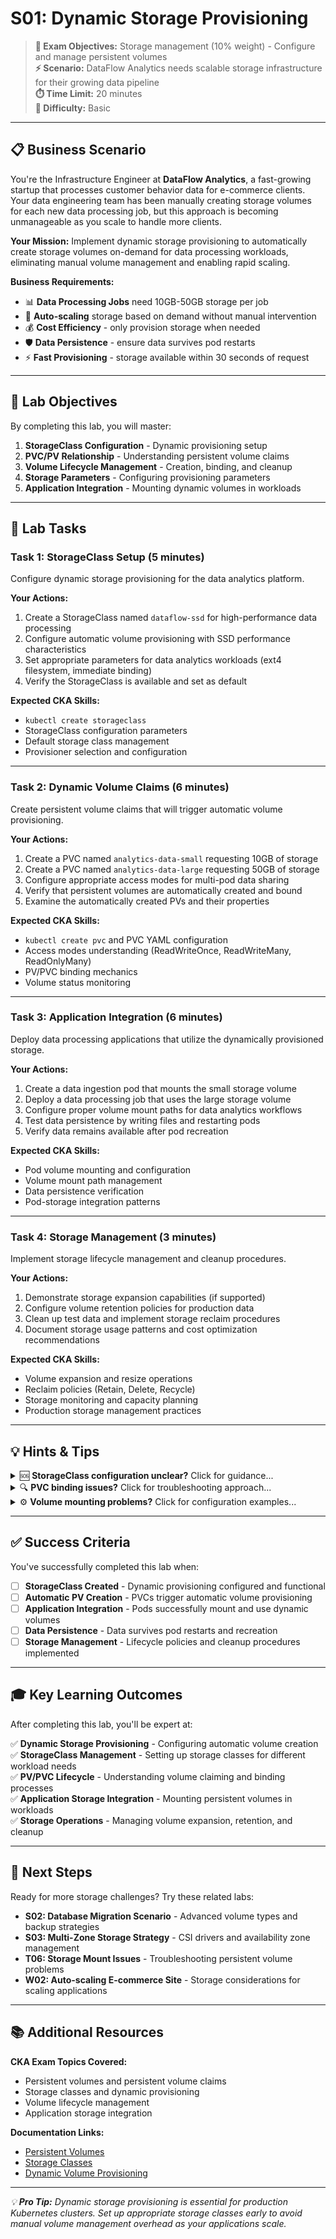 # S01: Dynamic Storage Provisioning

> **🎯 Exam Objectives:** Storage management (10% weight) - Configure and manage persistent volumes  
> **⚡ Scenario:** DataFlow Analytics needs scalable storage infrastructure for their growing data pipeline  
> **⏱️ Time Limit:** 20 minutes  
> **💼 Difficulty:** Basic  

---

## 📋 Business Scenario

You're the Infrastructure Engineer at **DataFlow Analytics**, a fast-growing startup that processes customer behavior data for e-commerce clients. Your data engineering team has been manually creating storage volumes for each new data processing job, but this approach is becoming unmanageable as you scale to handle more clients.

**Your Mission:** Implement dynamic storage provisioning to automatically create storage volumes on-demand for data processing workloads, eliminating manual volume management and enabling rapid scaling.

**Business Requirements:**

- 📊 **Data Processing Jobs** need 10GB-50GB storage per job
- 🔄 **Auto-scaling** storage based on demand without manual intervention
- 💰 **Cost Efficiency** - only provision storage when needed
- 🛡️ **Data Persistence** - ensure data survives pod restarts
- ⚡ **Fast Provisioning** - storage available within 30 seconds of request

---

## 🎯 Lab Objectives

By completing this lab, you will master:

1. **StorageClass Configuration** - Dynamic provisioning setup
2. **PVC/PV Relationship** - Understanding persistent volume claims
3. **Volume Lifecycle Management** - Creation, binding, and cleanup
4. **Storage Parameters** - Configuring provisioning parameters
5. **Application Integration** - Mounting dynamic volumes in workloads

---

## 🔧 Lab Tasks

### **Task 1: StorageClass Setup (5 minutes)**

Configure dynamic storage provisioning for the data analytics platform.

**Your Actions:**

1. Create a StorageClass named `dataflow-ssd` for high-performance data processing
2. Configure automatic volume provisioning with SSD performance characteristics
3. Set appropriate parameters for data analytics workloads (ext4 filesystem, immediate binding)
4. Verify the StorageClass is available and set as default

**Expected CKA Skills:**

- `kubectl create storageclass`
- StorageClass configuration parameters
- Default storage class management
- Provisioner selection and configuration

---

### **Task 2: Dynamic Volume Claims (6 minutes)**

Create persistent volume claims that will trigger automatic volume provisioning.

**Your Actions:**

1. Create a PVC named `analytics-data-small` requesting 10GB of storage
2. Create a PVC named `analytics-data-large` requesting 50GB of storage  
3. Configure appropriate access modes for multi-pod data sharing
4. Verify that persistent volumes are automatically created and bound
5. Examine the automatically created PVs and their properties

**Expected CKA Skills:**

- `kubectl create pvc` and PVC YAML configuration
- Access modes understanding (ReadWriteOnce, ReadWriteMany, ReadOnlyMany)
- PV/PVC binding mechanics
- Volume status monitoring

---

### **Task 3: Application Integration (6 minutes)**

Deploy data processing applications that utilize the dynamically provisioned storage.

**Your Actions:**

1. Create a data ingestion pod that mounts the small storage volume
2. Deploy a data processing job that uses the large storage volume
3. Configure proper volume mount paths for data analytics workflows
4. Test data persistence by writing files and restarting pods
5. Verify data remains available after pod recreation

**Expected CKA Skills:**

- Pod volume mounting and configuration
- Volume mount path management
- Data persistence verification
- Pod-storage integration patterns

---

### **Task 4: Storage Management (3 minutes)**

Implement storage lifecycle management and cleanup procedures.

**Your Actions:**

1. Demonstrate storage expansion capabilities (if supported)
2. Configure volume retention policies for production data
3. Clean up test data and implement storage reclaim procedures
4. Document storage usage patterns and cost optimization recommendations

**Expected CKA Skills:**

- Volume expansion and resize operations
- Reclaim policies (Retain, Delete, Recycle)
- Storage monitoring and capacity planning
- Production storage management practices

---

## 💡 Hints & Tips

<details>
<summary>🆘 <strong>StorageClass configuration unclear?</strong> Click for guidance...</summary>

**Basic StorageClass Pattern:**

```bash
# Check available provisioners first
kubectl get storageclasses

# Create custom StorageClass
kubectl create storageclass dataflow-ssd \
  --provisioner=kubernetes.io/no-provisioner \
  --parameters replication-type=async \
  --allow-volume-expansion=true
```

**Key Concepts:**

- Provisioner determines storage backend (cloud provider, local, etc.)
- Parameters control storage characteristics (performance, replication, etc.)
- Volume expansion allows growing volumes after creation
- Binding mode controls when volumes are created (Immediate vs WaitForFirstConsumer)

</details>

<details>
<summary>🔍 <strong>PVC binding issues?</strong> Click for troubleshooting approach...</summary>

**PVC Debugging Strategy:**

```bash
# Check PVC status and events
kubectl describe pvc analytics-data-small

# Check for available PVs
kubectl get pv

# Verify StorageClass exists and is correct
kubectl get storageclass

# Check provisioner logs if using external provisioner
kubectl logs -n kube-system -l app=storage-provisioner
```

**Common Issues:**

- StorageClass not found or typo in name
- Insufficient cluster storage capacity
- Provisioner not running or misconfigured
- Node selector conflicts preventing binding

</details>

<details>
<summary>⚙️ <strong>Volume mounting problems?</strong> Click for configuration examples...</summary>

**Pod Volume Mount Configuration:**

```yaml
apiVersion: v1
kind: Pod
metadata:
  name: data-processor
spec:
  containers:
  - name: processor
    image: busybox
    command: ['sleep', '3600']
    volumeMounts:
    - name: data-volume
      mountPath: /data
  volumes:
  - name: data-volume
    persistentVolumeClaim:
      claimName: analytics-data-large
```

**Data Persistence Testing:**

```bash
# Write test data
kubectl exec data-processor -- sh -c 'echo "test data" > /data/test.txt'

# Delete pod and recreate
kubectl delete pod data-processor
kubectl apply -f pod.yaml

# Verify data persisted
kubectl exec data-processor -- cat /data/test.txt
```

</details>

---

## ✅ Success Criteria

You've successfully completed this lab when:

- [ ] **StorageClass Created** - Dynamic provisioning configured and functional
- [ ] **Automatic PV Creation** - PVCs trigger automatic volume provisioning
- [ ] **Application Integration** - Pods successfully mount and use dynamic volumes
- [ ] **Data Persistence** - Data survives pod restarts and recreation
- [ ] **Storage Management** - Lifecycle policies and cleanup procedures implemented

---

## 🎓 Key Learning Outcomes

After completing this lab, you'll be expert at:

✅ **Dynamic Storage Provisioning** - Configuring automatic volume creation  
✅ **StorageClass Management** - Setting up storage classes for different workload needs  
✅ **PV/PVC Lifecycle** - Understanding volume claiming and binding processes  
✅ **Application Storage Integration** - Mounting persistent volumes in workloads  
✅ **Storage Operations** - Managing volume expansion, retention, and cleanup  

---

## 🔄 Next Steps

Ready for more storage challenges? Try these related labs:

- **S02: Database Migration Scenario** - Advanced volume types and backup strategies
- **S03: Multi-Zone Storage Strategy** - CSI drivers and availability zone management
- **T06: Storage Mount Issues** - Troubleshooting persistent volume problems
- **W02: Auto-scaling E-commerce Site** - Storage considerations for scaling applications

---

## 📚 Additional Resources

**CKA Exam Topics Covered:**

- Persistent volumes and persistent volume claims
- Storage classes and dynamic provisioning
- Volume lifecycle management
- Application storage integration

**Documentation Links:**

- [Persistent Volumes](https://kubernetes.io/docs/concepts/storage/persistent-volumes/)
- [Storage Classes](https://kubernetes.io/docs/concepts/storage/storage-classes/)
- [Dynamic Volume Provisioning](https://kubernetes.io/docs/concepts/storage/dynamic-provisioning/)

---

*💡 **Pro Tip:** Dynamic storage provisioning is essential for production Kubernetes clusters. Set up appropriate storage classes early to avoid manual volume management overhead as your applications scale.*
